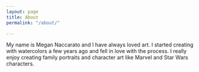 ```yaml
---
layout: page
title: About
permalink: "/about/"

---
```

My name is Megan Naccarato and I have always loved art. I started creating with watercolors a few years ago and fell in love with the process. I really enjoy creating family portraits and character art like Marvel and Star Wars characters.

